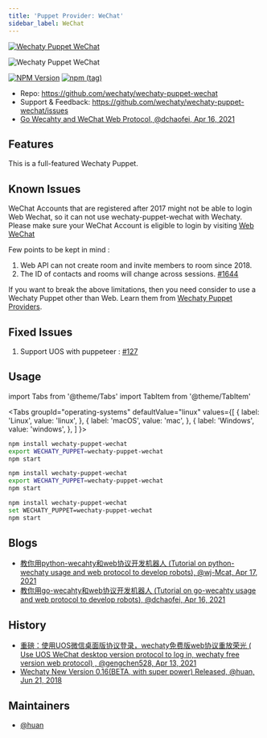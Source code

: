 ```yaml
---
title: 'Puppet Provider: WeChat'
sidebar_label: WeChat
---
```


[![Wechaty Puppet WeChat](https://img.shields.io/badge/Puppet-WeChat-blueviolet)](wechat)

![Wechaty Puppet WeChat](https://raw.githubusercontent.com/wechaty/wechaty-puppet-wechat/HEAD/docs/images/wechaty-puppet-wechat.png)

[![NPM Version](https://badge.fury.io/js/wechaty-puppet-wechat.svg)](https://badge.fury.io/js/wechaty-puppet-wechat)
[![npm (tag)](https://img.shields.io/npm/v/wechaty-puppet-wechat/next.svg)](https://www.npmjs.com/package/wechaty-puppet-wechat?activeTab=versions)

- Repo: <https://github.com/wechaty/wechaty-puppet-wechat>
- Support & Feedback: <https://github.com/wechaty/wechaty-puppet-wechat/issues>
- [Go Wecahty and WeChat Web Protocol, @dchaofei, Apr 16, 2021](https://wechaty.js.org/2021/04/16/go-wechaty-use-web/)

## Features

This is a full-featured Wechaty Puppet.

## Known Issues

WeChat Accounts that are registered after 2017 might not be able to login Web Wechat, so it can not use wechaty-puppet-wechat with Wechaty. Please make sure your WeChat Account is eligible to login by visiting [Web WeChat](https://web.wechat.com)

Few points to be kept in mind :

1. Web API can not create room and invite members to room since 2018.
2. The ID of contacts and rooms will change across sessions. [#1644](https://github.com/wechaty/wechaty/issues/1644)

If you want to break the above limitations, then you need consider to use a Wechaty Puppet other than Web. Learn them from [Wechaty Puppet Providers](puppet-providers/overview.mdx).

## Fixed Issues

1. Support UOS with puppeteer : [#127](https://github.com/wechaty/wechaty-puppet-wechat/issues/127)

## Usage

<!-- MDX import -->
import Tabs from '@theme/Tabs'
import TabItem from '@theme/TabItem'

<Tabs
  groupId="operating-systems"
  defaultValue="linux"
  values={[
    { label: 'Linux',   value: 'linux', },
    { label: 'macOS',   value: 'mac', },
    { label: 'Windows', value: 'windows', },
  ]
}>

<TabItem value="linux">

```sh
npm install wechaty-puppet-wechat
export WECHATY_PUPPET=wechaty-puppet-wechat
npm start
```

</TabItem>
<TabItem value="mac">

```sh
npm install wechaty-puppet-wechat
export WECHATY_PUPPET=wechaty-puppet-wechat
npm start
```

</TabItem>
<TabItem value="windows">

```sh
npm install wechaty-puppet-wechat
set WECHATY_PUPPET=wechaty-puppet-wechat
npm start
```

</TabItem>
</Tabs>

## Blogs

- [教你用python-wecahty和web协议开发机器人 (Tutorial on python-wechaty usage and web protocol to develop robots), @wj-Mcat, Apr 17, 2021](https://wechaty.js.org/2021/04/17/python-wechaty-use-web/)
- [教你用go-wecahty和web协议开发机器人 (Tutorial on go-wecahty usage and web protocol to develop robots), @dchaofei, Apr 16, 2021](https://wechaty.js.org/2021/04/16/go-wechaty-use-web/)

## History

- [重磅：使用UOS微信桌面版协议登录，wechaty免费版web协议重放荣光 ( Use UOS WeChat desktop version protocol to log in, wechaty free version web protocol) , @gengchen528, Apr 13, 2021](https://wechaty.js.org/2021/04/13/wechaty-uos-web/)
- [Wechaty New Version 0.16(BETA, with super power) Released, @huan, Jun 21, 2018](https://wechaty.js.org/2018/06/21/wechaty-new-release-version-0.16/)

## Maintainers

- [@huan](https://wechaty.js.org/contributors/huan)
